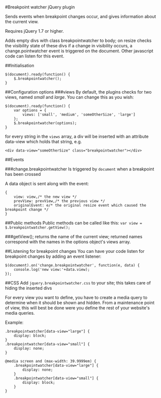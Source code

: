 #Breakpoint watcher jQuery plugin

Sends events when breakpoint changes occur, and gives information about the current view.

Requires jQuery 1.7 or higher.

Adds empty divs with class breakpointwatcher to body; on resize checks the visibility state of these divs if a change in visibility occurs, a change.pointwatcher event is triggered on the document. Other javascript code can listen for this event.

##Initialisation

	$(document).ready(function() {
		$.breakpointwatcher();
	}

##Configuration options
###views
By default, the plugins checks for two views, named *small* and *large*. You can change this as you wish:

	$(document).ready(function() {
		var options = {
			views: ['small', 'medium', 'someOtherSize', 'large']
		};
		$.breakpointwatcher(options);
	}

for every string in the `views` array, a div will be inserted with an attribute data-view which holds that string, e.g.

  `<div data-view="someOtherSize" class="breakpointwatcher"></div>`


##Events

###change.breakpointwatcher
Is triggered by `document` when a breakpoint has been crossed

A data object is sent along with the event:

	{    
    	view: view,/* the new view */
    	prevView: prevView,/* the previous view */
    	originalEvent: e/* the original resize event which caused the breakpoint change */
    }

##Public methods
Public methods can be called like this: `var view = $.breakpointwatcher.getView();`

###getView();
returns the name of the current view; returned names correspond with the names in the options object's views array.

##Listening for breakpoint changes
You can have your code listen for breakpoint changes by adding an event listener:

	$(document).on('change.breakpointwatcher', function(e, data) {
		console.log('new view:'+data.view);
	});

##CSS
Add `jquery.breakpointwatcher.css` to your site; this takes care of hiding the inserted divs

For every view you want to define, you have to create a media query to determine when it should be shown and hidden. From a maintenance point of view, this will best be done were you define the rest of your website's media queries.

Example:

	.breakpointwatcher[data-view="large"] {
		display: block;
	}
	.breakpointwatcher[data-view="small"] {
		display: none;
	}

 	@media screen and (max-width: 39.9999em) {
		.breakpointwatcher[data-view="large"] {
			display: none;
		}
		.breakpointwatcher[data-view="small"] {
			display: block;
		}
	}